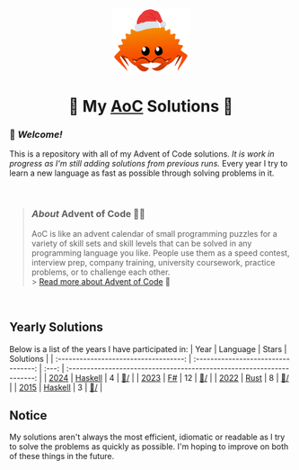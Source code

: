<div align=center>
    <img src="christmas_ferris.png" width="140px"/>
    <h1>🎄 My <a href="https://adventofcode.com/">AoC</a> Solutions 🎅</h1>
</div>

### 👋 *Welcome!*

This is a repository with all of my Advent of Code solutions.
*It is work in progress as I'm still adding solutions from previous runs.*
Every year I try to learn a new language as fast as possible through solving problems in it.

<br>

> ### *About* Advent of Code 🎁🎄
> AoC is like an advent calendar of small programming puzzles for a variety of skill sets and skill levels that can be solved in any programming language you like.
> People use them as a speed contest, interview prep, company training, university coursework, practice problems, or to challenge each other. \
> \> [Read more about Advent of Code](https://adventofcode.com/about) 🌟

<br>

## Yearly Solutions
Below is a list of the years I have participated in:
|                 Year                  |              Language               | Stars |                               Solutions                                |
| :-----------------------------------: | :---------------------------------: | :---: | :--------------------------------------------------------------------: |
| [2024](https://adventofcode.com/2024) | [Haskell](https://www.haskell.org/) |   4   | [📁/](https://github.com/WilliamRagstad/Advent-of-Code/tree/main/2024/) |
| [2023](https://adventofcode.com/2023) |      [F#](https://fsharp.org/)      |  12   | [📁/](https://github.com/WilliamRagstad/Advent-of-Code/tree/main/2023/) |
| [2022](https://adventofcode.com/2022) | [Rust](https://www.rust-lang.org/)  |   8   | [📁/](https://github.com/WilliamRagstad/Advent-of-Code/tree/main/2022)  |
| [2015](https://adventofcode.com/2015) | [Haskell](https://www.haskell.org/) |   3   | [📁/](https://github.com/WilliamRagstad/Advent-of-Code/tree/main/2015)  |

## Notice
My solutions aren't always the most efficient, idiomatic or readable as I try to solve the problems as quickly as possible.
I'm hoping to improve on both of these things in the future.
